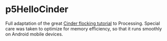 # p5HelloCinder

Full adaptation of the great [Cinder flocking tutorial](http://libcinder.org/docs/dev/hello_cinder.html) to Processing.
Special care was taken to optimize for memory efficiency, so that it runs smoothly on Android mobile devices.
